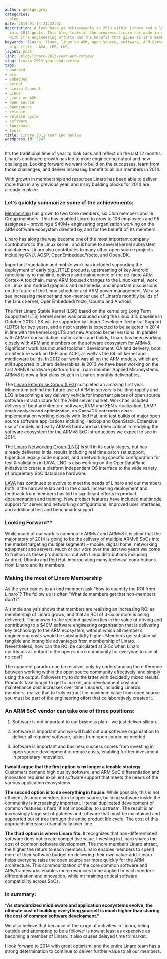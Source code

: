 ```yaml
---
author: george.grey
categories:
- blog
date: 2014-01-14 21:22:02
description: A look back at achievements in 2013 within Linaro and a look forward
  into 2014 goals. This blog looks at the progress Linaro has made in a short time
  with it's engineering efforts and the benefit that gives to it's members
keywords: linaro, linux, linux on ARM, open source, software, ARM-CortexA, ARMv8,
  big.Little, LAVA, LEG, LNG,
layout: post
link: /blog/linaro-2013-year-end-review/
slug: linaro-2013-year-end-review
tags:
- android
- arm
- embedded
- kernel
- Linaro Connect
- Linux
- Linux on ARM
- Open Source
- Opensource
- release
- release cycle
- software
- toolchain
- tools
title: Linaro 2013 Year End Review
wordpress_id: 3247
---
```


It’s the traditional time of year to look back and reflect on the last 12 months. Linaro’s continued growth has led to more engineering output and new challenges. Looking forward we want to build on the successes, learn from those challenges, and deliver increasing benefit to all our members in 2014.

With growth in membership and resources Linaro has been able to deliver more than in any previous year, and many building blocks for 2014 are already in place.

### **Let’s quickly summarize some of the achievements:**

[Membership](/members) has grown to two Core members, six Club members and 16 Group members. This has enabled Linaro to grow to 106 employees and 95 assignees – providing a $40M+ engineering organization working on the ARM software ecosystem directed by, and for the benefit of, its members.

Linaro has along the way become one of the most important company contributors to the Linux kernel, and is home to several kernel subsystem maintainers. Linaro also contributes to many other open source projects including GNU, AOSP, OpenEmbedded/Yocto, and OpenJDK.

Important foundation and mobile work has included supporting the deployment of early big.LITTLE products, upstreaming of key Android functionality to mainline, delivery and maintenance of the de-facto ARM Cortex-A toolchain, many ARM focused changes to the Linux kernel, work on Linux and Android graphics and multimedia, and important discussions on the future of the Linux scheduler and ARM power management. We also see increasing member and non-member use of Linaro’s monthly builds of the Linux kernel, OpenEmbedded/Yocto, Ubuntu and Android.

The first Linaro Stable Kernel (LSK) based on the kernel.org Long Term Supported (LTS) kernel series was produced using the Linux 3.10 baseline in October 2013. LSK will be supported by Linaro Developer Technical Support (LDTS) for two years, and a next version is expected to be selected in 2014 in line with the kernel.org LTS and new Android kernel versions. In parallel with ARMv7 consolidation, optimization and builds, Linaro has been working closely with ARM and members on the software ecosystem for ARMv8. Significant work has included toolchain development, QA and delivery, boot architecture work on UEFI and ACPI, as well as the 64-bit kernel and middleware builds. In 2012 our work was all on the ARM models, which are still supported in Linaro deliverables. In 2013 we have been working on the first ARMv8 hardware platform from Linaro member Applied Microsystems. ARMv8 is now a first class citizen in Linaro’s monthly deliverables. 

The [Linaro Enterprise Group (LEG)](/groups/leg/) completed an amazing first year. Momentum behind the future use of ARM in servers is building rapidly and LEG is becoming a key delivery vehicle for important pieces of open source software infrastructure for the ARM server market. Work has included delivery of boot architecture software, KVM and XEN virtualization, LAMP stack analysis and optimization, an OpenJDK enterprise class implementation working closely with Red Hat, and test builds of major open source software applications including Hadoop and OpenStack. Extensive use of models and early ARMv8 hardware has been critical in readying the software ecosystem for the ARMv8 SoC introductions we expect to see in 2014.

The [Linaro Networking Group (LNG)](/groups/lng/) is still in its early stages, but has already delivered initial results including real time patch set support, bigendian legacy code support, and a networking specific configuration for test & validation in LAVA. LNG is also working on the OpenDataPlane initiative to create a platform independent OS interface to the wide variety of proprietary SoC dataplane hardware.

[LAVA](https://wiki.linaro.org/Platform/LAVA) has continued to evolve to meet the needs of Linaro and our members both in the hardware lab and in the cloud. Increasing deployment and feedback from members has led to significant efforts in product documentation and training. New product features have included multimode support for server and networking configurations, improved user interfaces, and additional test and benchmark support.


### **Looking Forward****

While much of our work is common to ARMv7 and ARMv8 it is clear that the major story of 2014 is going to be the delivery of multiple ARMv8 SoCs into the market targeting multiple segments – mobile, digital home, networking equipment and servers. Much of our work over the last two years will come to fruition as these products roll out with Linux distributions including Android, Ubuntu and Red Hat, incorporating many technical contributions from Linaro and its members.


### **Making the most of Linaro Membership**

As the year comes to an end members ask “how to quantify the ROI from Linaro”? The follow up is often “What do members get that non-members don’t?”

A simple analysis shows that members are realizing an increasing ROI as membership of Linaro grows, and that an ROI of 3-5x or more is being delivered. The answer to the second question lies in the value of driving and contributing to a $40M software engineering organization that is delivering key technology to the ARM ecosystem, without which all member’s engineering costs would be substantially higher. Members get substantial tangible and intangible advantages from membership of Linaro. Nevertheless, how can the ROI be calculated at 3-5x when Linaro upstreams all output to the open source community for everyone to use at no cost?

The apparent paradox can be resolved only by understanding the difference between working within the open source community effectively, and simply using the output. Followers try to do the latter with decidedly mixed results. Products take longer to get to market, and development cost and maintenance cost increases over time. Leaders, including Linaro’s members, realize that to truly extract the maximum value from open source you must be part of the engineering effort that collaboratively creates it.

### **An ARM SoC vendor can take one of three positions:**

  1. Software is not important to our business plan – we just deliver silicon.

	
  2. Software is important and we will build out our software organization to deliver all required software, taking from open source as needed.

	
  3. Software is important and business success comes from investing in open source development to reduce costs, enabling further investment in proprietary innovation.

**I would argue that the first option is no longer a tenable strategy**. Customers demand high quality software, and ARM SoC differentiation and innovation requires excellent software support that meets the needs of the various application ecosystems. 

**The second option is to do everything in house.** While possible, this is not efficient. As more vendors turn to open source, building software inside the community is increasingly important. Internal duplicated development of common features is hard, if not impossible, to upstream. The result is an increasingly large set of patches and software that must be maintained and supported out of tree through the entire product life cycle. The cost of this approach increases dramatically over time.

**The third option is where Linaro fits.** It recognizes that non-differentiated software does not create competitive value. Investing in Linaro shares the cost of common software development. The more members Linaro attract, the higher the return to each member. Linaro enables members to spend more of their software budget on delivering their own value-add. Linaro helps everyone raise the open source bar more quickly for the ARM architecture. This commoditization of the core common software and APIs/frameworks enables more resources to be applied to each vendor’s differentiation and innovation, while maintaining critical software compatibility across SoCs.


### In summary:


**“As standardized middleware and application ecosystems evolve, the ultimate cost of building everything yourself is much higher than sharing the cost of common software development.”**

We also believe that because of the range of activities in Linaro, being outside and attempting to be a follower is now at least as expensive as becoming a member of Linaro. It also causes delayed time to market.  

I look forward to 2014 with great optimism, and the entire Linaro team has a strong determination to continue to deliver further value to all our members.